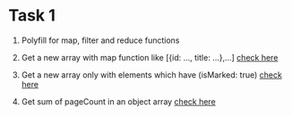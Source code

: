 # Task 1
 1. Polyfill for map, filter and reduce functions

 2. Get a new array with map function like [{id: ..., title: ...},...]
    [check here](https://codepen.io/pechurinalena/pen/oNBOmbN)

 3. Get a new array only with elements which have (isMarked: true)
    [check here](https://codepen.io/pechurinalena/pen/NWdmJwV?editors=1111)
    
 4. Get sum of pageCount in an object array
    [check here](https://codepen.io/pechurinalena/pen/WNRWBQZ?editors=0001)
    